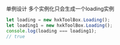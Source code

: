 单例设计 多个实例化只会生成一个loading实例

~~~js
let loading = new hxkToolBox.Loading();
let loading1 = new hxkToolBox.Loading();
console.log(loading === loading1);
// true
~~~